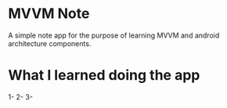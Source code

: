 # MVVM Note
A simple note app for the purpose of learning MVVM and android architecture components.

# What I learned doing the app
1-
2-
3-


